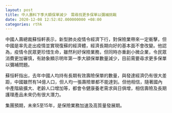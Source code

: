 ```yaml
---
layout: post
title: 中人壽料下季大額保單減少　需尋找更多保單以彌補挑戰
date: 2020-12-08 12:52:02.000000000 +08:00
categories: rthk
---
```


中國人壽總裁蘇恒軒表示，新型肺炎疫情令經濟下行，對保險業帶來一定衝擊，但中國是率先走出疫情並實現復蘇的經濟體，經濟長期向好的基本面不會改變。他認為，疫情令民眾更珍惜生命，雖然利好保險業務，但同時亦重創小微企業，令民眾消費更加審慎，有跡象顯示明年第一季大額保單數量減少，目前需要尋求更多保單以彌補問題。

蘇恒軒指出，去年中國人均持有長期有效壽險保單的數量，與發達經濟仍有很大差距，中國雖然有14億人口，但人均一張壽險單都不能達到。但他相信，隨著國內中產階級擴大、老齡人口增加等，都會令健康養老需求與日俱增，相信壽險及長期護理產品未來仍有很大潛力。

集團預期，未來5至15年，是保險業務加速及高質量發展期。
